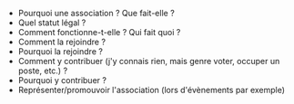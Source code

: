 * Pourquoi une association ? Que fait-elle ?
* Quel statut légal ?
* Comment fonctionne-t-elle ? Qui fait quoi ?
* Comment la rejoindre ?
* Pourquoi la rejoindre ?
* Comment y contribuer (j'y connais rien, mais genre voter, occuper un poste, etc.) ?
* Pourquoi y contribuer ?
* Représenter/promouvoir l'association (lors d'évènements par exemple)